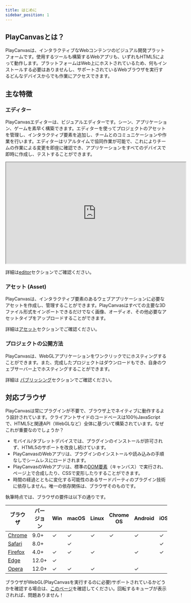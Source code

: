 ```yaml
---
title: はじめに
sidebar_position: 1
---
```


## PlayCanvasとは？

PlayCanvasは、インタラクティブなWebコンテンツのビジュアル開発プラットフォームです。使用するツールも構築するWebアプリも、いずれもHTML5によって動作します。プラットフォームはWeb上にホストされているため、何もインストールする必要はありませんし、サポートされているWebブラウザを実行するどんなデバイスからでも作業にアクセスできます。

## 主な特徴

### エディター

PlayCanvasエディターは、ビジュアルエディターです。シーン、アプリケーション、ゲームを素早く構築できます。エディターを使ってプロジェクトのアセットを管理し、インタラクティブ要素を追加し、チームとのコミュニケーションや作業を行います。エディターはリアルタイムで協同作業が可能で、これによりチームの作業による変更を即座に確認でき、アプリケーションをすべてのデバイスで即時に作成し、テストすることができます。

<div className="iframe-container">
    <iframe loading="lazy" width="560" height="315" src="https://www.youtube.com/embed/PS4oMLPyYfI" title="PlayCanvas Editor Live Link" allowfullscreen></iframe>
</div>

詳細は[editor][5]セクションでご確認ください。

### アセット (Asset)

PlayCanvasは、インタラクティブ要素のあるウェブアプリケーションに必要なアセットを作成し、管理することができます。PlayCanvasはすべての主要な3Dファイル形式をインポートできるだけでなく画像、オーディオ、その他必要なアセットタイプをアップロードすることができます。

詳細は[アセット][6]セクションでご確認ください。

### プロジェクトの公開方法

PlayCanvasは、WebGLアプリケーションをワンクリックでにホスティングすることができます。また、完成したプロジェクトはダウンロードもでき、自身のウェブサーバー上でホスティングすることができます。

詳細は [パブリッシング][7]セクションでご確認ください。

## 対応ブラウザ

PlayCanvasは常にプラグインが不要で、ブラウザ上でネイティブに動作するよう設計されています。クライアントサイドのコードベースは100％JavaScriptで、HTML5と関連API（WebGLなど）全体に基づいて構築されています。なぜこれが重要なのでしょうか？

* モバイル/タブレットデバイスでは、プラグインのインストールが許可されず、HTML5のサポートを改良し続けています。
* PlayCanvasのWebアプリは、プラグインのインストールや読み込みの手順なしでシームレスにロードされます。
* PlayCanvasのWebアプリは、標準の[DOM要素][8]（キャンバス）で実行され、ページ上で合成したり、CSSで変形したりすることができます。
* 時間の経過とともに変化する可能性のあるサードパーティのプラグイン技術に依存しません。唯一の依存関係は、ブラウザそのものです。

執筆時点では、ブラウザの要件は以下の通りです。

| ブラウザ                                     | バージョン | Win      | macOS    | Linux    | Chrome OS | Android  | iOS      |
|---------------------------------------------|---------|----------|----------|----------|-----------|----------|----------|
| [Chrome](https://www.google.com/chrome/)    | 9.0+    | &#x2713; | &#x2713; | &#x2713; | &#x2713;  | &#x2713; | &#x2713; |
| [Safari](https://www.apple.com/safari/)     | 8.0+    |          | &#x2713; |          |           |          | &#x2713; |
| [Firefox](https://www.mozilla.org/firefox/) | 4.0+    | &#x2713; | &#x2713; | &#x2713; |           | &#x2713; | &#x2713; |
| [Edge](https://www.microsoft.com/edge)      | 12.0+   | &#x2713; |          |          |           |          |          |
| [Opera](https://www.opera.com/)             | 12.0+   | &#x2713; | &#x2713; | &#x2713; |           | &#x2713; |          |

ブラウザがWebGL(PlayCanvasを実行するのに必要)サポートされているかどうかを確認する場合は、[このページ][9]を確認してください。回転するキューブが表示されれば、問題ありません！

[5]: /user-manual/editor
[6]: /user-manual/assets
[7]: /user-manual/publishing
[8]: /user-manual/glossary/#dom
[9]: https://get.webgl.org/
